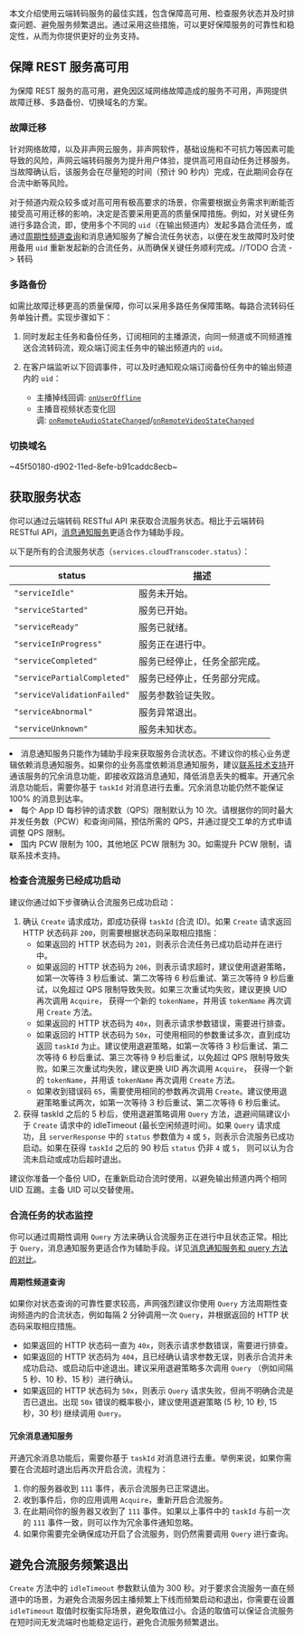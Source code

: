 本文介绍使用云端转码服务的最佳实践，包含保障高可用、检查服务状态并及时排查问题、避免服务频繁退出。通过采用这些措施，可以更好保障服务的可靠性和稳定性，从而为你提供更好的业务支持。

## 保障 REST 服务高可用


为保障 REST 服务的高可用，避免因区域网络故障造成的服务不可用，声网提供故障迁移、多路备份、切换域名的方案。

### 故障迁移

针对网络故障，以及非声网云服务，非声网软件，基础设施和不可抗力等因素可能导致的风险，声网云端转码服务为提升用户体验，提供高可用自动任务迁移服务。当故障确认后，该服务会在尽量短的时间（预计 90 秒内）完成，在此期间会存在合流中断等风险。

对于频道内观众较多或对高可用有极高要求的场景，你需要根据业务需求判断能否接受高可用迁移的影响，决定是否要采用更高的质量保障措施。例如，对关键任务进行多路合流，即，使用多个不同的 `uid`（在输出频道内）发起多路合流任务，或通过[周期性频道查询](#monitor)和消息通知服务了解合流任务状态，以便在发生故障时及时使用备用 `uid` 重新发起新的合流任务，从而确保关键任务顺利完成。//TODO 合流 -> 转码


### 多路备份

如需比故障迁移更高的质量保障，你可以采用多路任务保障策略。每路合流转码任务单独计费。实现步骤如下：

1.  同时发起主任务和备份任务，订阅相同的主播源流，向同一频道或不同频道推送合流转码流，观众端订阅主任务中的输出频道内的 `uid`。

2.  在客户端监听以下回调事件，可以及时通知观众端订阅备份任务中的输出频道内的 `uid`：

    - 主播掉线回调: [`onUserOffline`](hhttps://docs.agora.io/cn/live-streaming-premium-4.x/API%20Reference/java_ng/API/toc_core_method.html#callback_irtcengineeventhandler_onuseroffline)
    - 主播音视频状态变化回调: [`onRemoteAudioStateChanged`](https://docs.agora.io/cn/live-streaming-premium-4.x/API%20Reference/java_ng/API/toc_audio_process.html#callback_irtcengineeventhandler_onremoteaudiostatechanged)/[`onRemoteVideoStateChanged`](https://docs.agora.io/cn/live-streaming-premium-4.x/API%20Reference/java_ng/API/toc_video_process.html#callback_irtcengineeventhandler_onremotevideostatechanged)



### 切换域名

~45f50180-d902-11ed-8efe-b91caddc8ecb~

## 获取服务状态

你可以通过云端转码 RESTful API 来获取合流服务状态。相比于云端转码 RESTful API，[消息通知服务](https://docs.agora.io/cn/cloud-transcoding/ncs_transcoding?platform=All%20Platforms)更适合作为辅助手段。

以下是所有的合流服务状态（`services.cloudTranscoder.status`）：

|status    |描述|
|------|-----|
|`"serviceIdle"`	|服务未开始。|
|`"serviceStarted"`	|服务已开始。|
|`"serviceReady"`	|服务已就绪。|
|`"serviceInProgress"`	|服务正在进行中。|
|`"serviceCompleted"`	|服务已经停止，任务全部完成。|
|`"servicePartialCompleted"`	|服务已经停止，任务部分完成。|
|`"serviceValidationFailed"`	|服务参数验证失败。|
|`"serviceAbnormal"`	|服务异常退出。|
|`"serviceUnknown"`	|服务未知状态。|

<div class="alert note">
<li>消息通知服务只能作为辅助手段来获取服务合流状态。不建议你的核心业务逻辑依赖消息通知服务。如果你的业务高度依赖消息通知服务，建议<a href="https://docs.agora.io/cn/Agora%20Platform/ticket?platform=All%20Platforms">联系技术支持</a>开通该服务的冗余消息功能，即接收双路消息通知，降低消息丢失的概率。开通冗余消息功能后，需要你基于 <code>taskId</code> 对消息进行去重。冗余消息功能仍然不能保证 100% 的消息到达率。</li>
<li>每个 App ID 每秒钟的请求数（QPS）限制默认为 10 次。请根据你的同时最大并发任务数（PCW）和查询间隔，预估所需的 QPS，并通过提交工单的方式申请调整 QPS 限制。</li>
<li>国内 PCW 限制为 100，其他地区 PCW 限制为 30。如需提升 PCW 限制，请联系技术支持。</li>
</div>

### 检查合流服务已经成功启动

建议你通过如下步骤确认合流服务已成功启动：

1.  确认 `Create` 请求成功，即成功获得 `taskId` (合流 ID)。如果 `Create` 请求返回 HTTP 状态码非 `200`，则需要根据状态码采取相应措施：
    -   如果返回的 HTTP 状态码为 `201`，则表示合流任务已成功启动并在进行中。
    -   如果返回的 HTTP 状态码为 `206`，则表示请求超时，建议使用退避策略，如第一次等待 3 秒后重试、第二次等待 6 秒后重试、第三次等待 9 秒后重试，以免超过 QPS 限制导致失败。如果三次重试均失败，建议更换 UID 再次调用 `Acquire`， 获得一个新的 `tokenName`，并用该 `tokenName` 再次调用 `Create` 方法。
    -   如果返回的 HTTP 状态码为 `40x`，则表示请求参数错误，需要进行排查。
    -   如果返回的 HTTP 状态码为 `50x`，可使用相同的参数重试多次，直到成功返回 `taskId` 为止。建议使用退避策略，如第一次等待 3 秒后重试、第二次等待 6 秒后重试、第三次等待 9 秒后重试，以免超过 QPS 限制导致失败。如果三次重试均失败，建议更换 UID 再次调用 `Acquire`， 获得一个新的 `tokenName`，并用该 `tokenName` 再次调用 `Create` 方法。
    -   如果收到错误码 `65`，需要使用相同的参数再次调用 `Create`。建议使用退避策略重试两次，如第一次等待 3 秒后重试、第二次等待 6 秒后重试。
2.  获得 taskId 之后的 5 秒后，使用退避策略调用 `Query` 方法，退避间隔建议小于 `Create` 请求中的 idleTimeout (最长空闲频道时间)。如果 `Query` 请求成功，且 `serverResponse` 中的 `status` 参数值为 `4` 或 `5`，则表示合流服务已成功启动。如果在获得 `taskId` 之后的 90 秒后 `status` 仍非 `4` 或 `5`， 则可以认为合流未启动或成功后超时退出。

<div class="alert note">建议你准备一个备份 UID，在重新启动合流时使用，以避免输出频道内两个相同 UID 互踢。主备 UID 可以交替使用。</div>

### 合流任务的状态监控

你可以通过周期性调用 `Query` 方法来确认合流服务正在进行中且状态正常。相比于 `Query`，消息通知服务更适合作为辅助手段。详见[消息通知服务和 query 方法的对比](https://docs.agora.io/cn/faq/ncs_vs_query)。


<a name = "monitor"></a>
#### 周期性频道查询

如果你对状态查询的可靠性要求较高，声网强烈建议你使用 `Query` 方法周期性查询频道内的合流状态，例如每隔 2 分钟调用一次 `Query`，并根据返回的 HTTP 状态码采取相应措施。

-   如果返回的 HTTP 状态码一直为 `40x`，则表示请求参数错误，需要进行排查。
-   如果返回的 HTTP 状态码为 `404`，且已经确认请求参数无误，则表示合流并未成功启动、或启动后中途退出。建议采用退避策略多次调用 `Query` （例如间隔 5 秒、10 秒、15 秒）进行确认。
-   如果返回的 HTTP 状态码为 `50x`，则表示 `Query` 请求失败，但尚不明确合流是否已退出。出现 `50x` 错误的概率极小，建议使用退避策略 (5 秒, 10 秒, 15 秒，30 秒) 继续调用 `Query`。

#### 冗余消息通知服务

开通冗余消息功能后，需要你基于 `taskId` 对消息进行去重。举例来说，如果你需要在合流超时退出后再次开启合流，流程为：

1.  你的服务器收到 `111` 事件，表示合流服务已正常退出。
2.  收到事件后，你的应用调用 `Acquire`，重新开启合流服务。
3.  在此期间你的服务器又收到了 `111` 事件。如果以上事件中的 `taskId` 与前一次的 `111` 事件一致，则可以作为冗余事件通知忽略。
4.  如果你需要完全确保成功开启了合流服务，则仍然需要调用 `Query` 进行查询。


## 避免合流服务频繁退出

`Create` 方法中的 `idleTimeout` 参数默认值为 300 秒。对于要求合流服务一直在频道中的场景，为避免合流服务因主播频繁上下线而频繁启动和退出，你需要在设置 `idleTimeout` 取值时权衡实际场景，避免取值过小。合适的取值可以保证合流服务在短时间无发流端时也能稳定运行，避免合流服务频繁退出。
